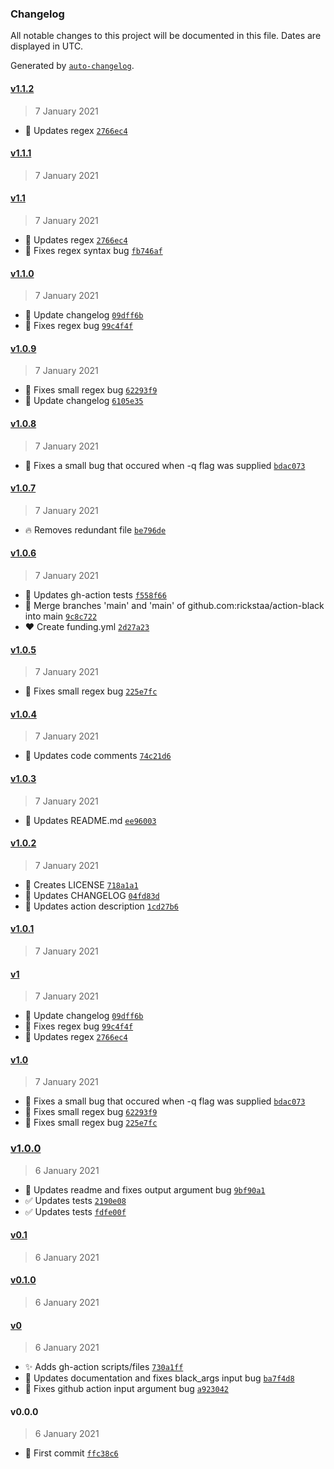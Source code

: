 ### Changelog

All notable changes to this project will be documented in this file. Dates are displayed in UTC.

Generated by [`auto-changelog`](https://github.com/CookPete/auto-changelog).

#### [v1.1.2](https://github.com/rickstaa/action-black/compare/v1.1.1...v1.1.2)

> 7 January 2021

- :bug: Updates regex [`2766ec4`](https://github.com/rickstaa/action-black/commit/2766ec48d3be8deebeb664d185cc6b0abe9b2ec9)

#### [v1.1.1](https://github.com/rickstaa/action-black/compare/v1.1...v1.1.1)

> 7 January 2021

#### [v1.1](https://github.com/rickstaa/action-black/compare/v1.1.0...v1.1)

> 7 January 2021

- :bug: Updates regex [`2766ec4`](https://github.com/rickstaa/action-black/commit/2766ec48d3be8deebeb664d185cc6b0abe9b2ec9)
- :bug: Fixes regex syntax bug [`fb746af`](https://github.com/rickstaa/action-black/commit/fb746af71d84e997d060e7053a104fb87ea0d450)

#### [v1.1.0](https://github.com/rickstaa/action-black/compare/v1.0.9...v1.1.0)

> 7 January 2021

- :memo: Update changelog [`09dff6b`](https://github.com/rickstaa/action-black/commit/09dff6b71eba0dcd516df9721e8c38954454d651)
- :bug: Fixes regex bug [`99c4f4f`](https://github.com/rickstaa/action-black/commit/99c4f4f30debe6383c3fab4c54a74cbfc96294a9)

#### [v1.0.9](https://github.com/rickstaa/action-black/compare/v1.0.8...v1.0.9)

> 7 January 2021

- :bug: Fixes small regex bug [`62293f9`](https://github.com/rickstaa/action-black/commit/62293f9ee50f256463e5e8834e570fa37cd3550d)
- :memo: Update changelog [`6105e35`](https://github.com/rickstaa/action-black/commit/6105e3543c54138bac736defb23d3a085da2d51a)

#### [v1.0.8](https://github.com/rickstaa/action-black/compare/v1.0.7...v1.0.8)

> 7 January 2021

- :bug: Fixes a small bug that occured when -q flag was supplied [`bdac073`](https://github.com/rickstaa/action-black/commit/bdac07366af31352da423f14e895e0d7d07f2ab1)

#### [v1.0.7](https://github.com/rickstaa/action-black/compare/v1.0.6...v1.0.7)

> 7 January 2021

- :fire: Removes redundant file [`be796de`](https://github.com/rickstaa/action-black/commit/be796deafc8c447c397d850bca7e0bb51f54d6f3)

#### [v1.0.6](https://github.com/rickstaa/action-black/compare/v1.0.5...v1.0.6)

> 7 January 2021

- :green_heart: Updates gh-action tests [`f558f66`](https://github.com/rickstaa/action-black/commit/f558f66104333772525bcce3e12f6e9703693af6)
- :twisted_rightwards_arrows: Merge branches 'main' and 'main' of github.com:rickstaa/action-black into main [`9c8c722`](https://github.com/rickstaa/action-black/commit/9c8c72204516a28346cb75c4943be98f95972294)
- :heart: Create funding.yml [`2d27a23`](https://github.com/rickstaa/action-black/commit/2d27a239aea7b054a2779692f4062818ade26c85)

#### [v1.0.5](https://github.com/rickstaa/action-black/compare/v1.0.4...v1.0.5)

> 7 January 2021

- :bug: Fixes small regex bug [`225e7fc`](https://github.com/rickstaa/action-black/commit/225e7fcc711d2e80c0bd740915ade2efdbdf179b)

#### [v1.0.4](https://github.com/rickstaa/action-black/compare/v1.0.3...v1.0.4)

> 7 January 2021

- :art: Updates code comments [`74c21d6`](https://github.com/rickstaa/action-black/commit/74c21d65892f47f21bd499e2e7b5fcc4da15db66)

#### [v1.0.3](https://github.com/rickstaa/action-black/compare/v1.0.2...v1.0.3)

> 7 January 2021

- :memo: Updates README.md [`ee96003`](https://github.com/rickstaa/action-black/commit/ee960032905448ea58b01c5176e07eb839860f3b)

#### [v1.0.2](https://github.com/rickstaa/action-black/compare/v1.0.1...v1.0.2)

> 7 January 2021

- :page_facing_up: Creates LICENSE [`718a1a1`](https://github.com/rickstaa/action-black/commit/718a1a1d2b6ad697b4ea7a73f627086844683c31)
- :memo: Updates CHANGELOG [`04fd83d`](https://github.com/rickstaa/action-black/commit/04fd83db4738561c668301643bd885d0ba82cbc2)
- :art: Updates action description [`1cd27b6`](https://github.com/rickstaa/action-black/commit/1cd27b68039cfd809a1dbf0b69221ccdb6c108e6)

#### [v1.0.1](https://github.com/rickstaa/action-black/compare/v1...v1.0.1)

> 7 January 2021

#### [v1](https://github.com/rickstaa/action-black/compare/v1.0...v1)

> 7 January 2021

- :memo: Update changelog [`09dff6b`](https://github.com/rickstaa/action-black/commit/09dff6b71eba0dcd516df9721e8c38954454d651)
- :bug: Fixes regex bug [`99c4f4f`](https://github.com/rickstaa/action-black/commit/99c4f4f30debe6383c3fab4c54a74cbfc96294a9)
- :bug: Updates regex [`2766ec4`](https://github.com/rickstaa/action-black/commit/2766ec48d3be8deebeb664d185cc6b0abe9b2ec9)

#### [v1.0](https://github.com/rickstaa/action-black/compare/v1.0.0...v1.0)

> 7 January 2021

- :bug: Fixes a small bug that occured when -q flag was supplied [`bdac073`](https://github.com/rickstaa/action-black/commit/bdac07366af31352da423f14e895e0d7d07f2ab1)
- :bug: Fixes small regex bug [`62293f9`](https://github.com/rickstaa/action-black/commit/62293f9ee50f256463e5e8834e570fa37cd3550d)
- :bug: Fixes small regex bug [`225e7fc`](https://github.com/rickstaa/action-black/commit/225e7fcc711d2e80c0bd740915ade2efdbdf179b)

### [v1.0.0](https://github.com/rickstaa/action-black/compare/v0.1...v1.0.0)

> 6 January 2021

- :memo: Updates readme and fixes output argument bug [`9bf90a1`](https://github.com/rickstaa/action-black/commit/9bf90a117c9314f89b87f7119716dd2c3609259c)
- :white_check_mark: Updates tests [`2190e08`](https://github.com/rickstaa/action-black/commit/2190e083210d99c36c4978805856aecbdf922cec)
- :white_check_mark: Updates tests [`fdfe00f`](https://github.com/rickstaa/action-black/commit/fdfe00fcf7d61ff3d33fad27cb22ba65cc3126dd)

#### [v0.1](https://github.com/rickstaa/action-black/compare/v0.1.0...v0.1)

> 6 January 2021

#### [v0.1.0](https://github.com/rickstaa/action-black/compare/v0...v0.1.0)

> 6 January 2021

#### [v0](https://github.com/rickstaa/action-black/compare/v0.0.0...v0)

> 6 January 2021

- :sparkles: Adds gh-action scripts/files [`730a1ff`](https://github.com/rickstaa/action-black/commit/730a1ffed1c9cefeb8bfd4083b0560aee62ed987)
- :memo: Updates documentation and fixes black_args input bug [`ba7f4d8`](https://github.com/rickstaa/action-black/commit/ba7f4d87f956d35379e84f4e76afd5574c1f6ecb)
- :bug: Fixes github action input argument bug [`a923042`](https://github.com/rickstaa/action-black/commit/a923042b1b777983cc377fadbd6728db100aa8ad)

#### v0.0.0

> 6 January 2021

- :tada: First commit [`ffc38c6`](https://github.com/rickstaa/action-black/commit/ffc38c6a1913d6d521e60c93b52e82c4013b127a)
